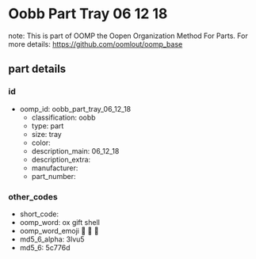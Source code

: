 # Oobb Part Tray 06 12 18  

note: This is part of OOMP the Oopen Organization Method For Parts. For more details: https://github.com/oomlout/oomp_base

##  part details





### id
* oomp_id: oobb_part_tray_06_12_18
  * classification: oobb
  * type: part
  * size: tray
  * color: 
  * description_main: 06_12_18
  * description_extra: 
  * manufacturer: 
  * part_number: 

### other_codes
* short_code: 
* oomp_word: ox gift shell
* oomp_word_emoji :ox: :gift: :shell:
* md5_6_alpha: 3lvu5
* md5_6: 5c776d